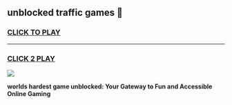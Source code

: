 
## unblocked traffic games 👋
<h3>
<a href="https://premium.freeplayer.one?title=unblocked_traffic_games&ref=13F">CLICK TO PLAY</a></h3>
<hr>

<h3>
<a href="https://premium.freeplayer.one?title=unblocked_traffic_games&ref=13F">CLICK 2 PLAY</a>
  
</h3>

<a href="https://premium.freeplayer.one?title=unblocked_traffic_games&ref=12F/"><img src="https://clearcache.store/games.png"></a>


**worlds hardest game unblocked: Your Gateway to Fun and Accessible Online Gaming**
